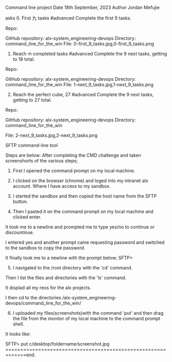 Command line project
Date 18th September, 2023
Author Jordan Mefujie

asks
0. First 九 tasks
#advanced
Complete the first 9 tasks.

Repo:

GitHub repository: alx-system_engineering-devops
Directory: command_line_for_the_win
File: 0-first_9_tasks.jpg,0-first_9_tasks.png
 
1. Reach חי completed tasks
#advanced
Complete the 9 next tasks, getting to 18 total.

Repo:

GitHub repository: alx-system_engineering-devops
Directory: command_line_for_the_win
File: 1-next_9_tasks.jpg,1-next_9_tasks.png
 
2. Reach the perfect cube, 27
#advanced
Complete the 9 next tasks, getting to 27 total.

Repo:

GitHub repository: alx-system_engineering-devops
Directory: command_line_for_the_win

File: 2-next_9_tasks.jpg,2-next_9_tasks.png
 



SFTP command-line tool



Steps are below:
After completing the CMD challenge and 
taken screenshorts of the various steps;


1. First I opened the command prompt on my local machine.


2. I clicked on the browser (chrome) and 
loged into my intranet alx account.
 Where I have access to my sandbox.


3. I started the sandbox and then copied the 
host name from the SFTP button.


4. Then I pasted it on the command prompt on
my local machine and clicked enter.

It took me to a newline and prompted me to 
type yes/no to continue or discountinue.

I entered yes and another prompt came 
requesting password and switched to the sandbox
to copy the password.

It finally took me to a newline with the prompt below;
SFTP>


5. I navigated to the /root directory with the 'cd' command.

Then I list the files and directories with the 'ls' command.

It displad all my reos for the alx projects. 

I then cd to the directories 
/alx-system_engineering-devops/command_line_for_the_win/


6. I uploaded my files(screenshots)with the command 'put' and 
then drag the file from the monitor of my local 
machine to the command prompt shell.

It looks like:

SFTP> put c/desktop/foldername/screenshot.jpg
=============================================================end.
